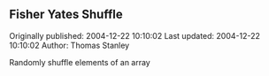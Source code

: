 ## Fisher Yates Shuffle 
Originally published: 2004-12-22 10:10:02 
Last updated: 2004-12-22 10:10:02 
Author: Thomas Stanley 
 
Randomly shuffle elements of an array